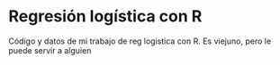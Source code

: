 # Regresión logística con R 
Código y datos de mi trabajo de reg logistica con R. Es viejuno, pero le puede servir a alguien

